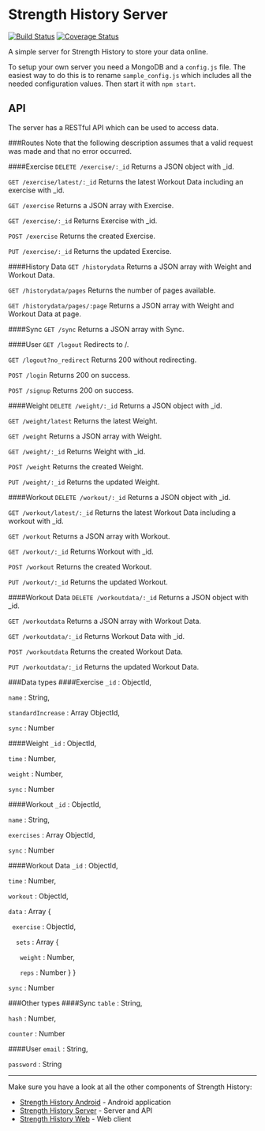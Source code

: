 Strength History Server
=======================
[![Build Status](https://travis-ci.org/johvik/strength_history_server.png?branch=master)](https://travis-ci.org/johvik/strength_history_server) [![Coverage Status](https://coveralls.io/repos/johvik/strength_history_server/badge.png)](https://coveralls.io/r/johvik/strength_history_server)

A simple server for Strength History to store your data online.

To setup your own server you need a MongoDB and a `config.js` file.
The easiest way to do this is to rename `sample_config.js` which includes all the needed configuration values.
Then start it with `npm start`.

API
---
The server has a RESTful API which can be used to access data.

###Routes
Note that the following description assumes that a valid request was made and that no error occurred.

####Exercise
`DELETE /exercise/:_id` Returns a JSON object with _id.

`GET /exercise/latest/:_id` Returns the latest Workout Data including an exercise with _id.

`GET /exercise` Returns a JSON array with Exercise.

`GET /exercise/:_id` Returns Exercise with _id.

`POST /exercise` Returns the created Exercise.

`PUT /exercise/:_id` Returns the updated Exercise.

####History Data
`GET /historydata` Returns a JSON array with Weight and Workout Data.

`GET /historydata/pages` Returns the number of pages available.

`GET /historydata/pages/:page` Returns a JSON array with Weight and Workout Data at page.

####Sync
`GET /sync` Returns a JSON array with Sync.

####User
`GET /logout` Redirects to /.

`GET /logout?no_redirect` Returns 200 without redirecting.

`POST /login` Returns 200 on success.

`POST /signup` Returns 200 on success.

####Weight
`DELETE /weight/:_id` Returns a JSON object with _id.

`GET /weight/latest` Returns the latest Weight.

`GET /weight` Returns a JSON array with Weight.

`GET /weight/:_id` Returns Weight with _id.

`POST /weight` Returns the created Weight.

`PUT /weight/:_id` Returns the updated Weight.

####Workout
`DELETE /workout/:_id` Returns a JSON object with _id.

`GET /workout/latest/:_id` Returns the latest Workout Data including a workout with _id.

`GET /workout` Returns a JSON array with Workout.

`GET /workout/:_id` Returns Workout with _id.

`POST /workout` Returns the created Workout.

`PUT /workout/:_id` Returns the updated Workout.

####Workout Data
`DELETE /workoutdata/:_id` Returns a JSON object with _id.

`GET /workoutdata` Returns a JSON array with Workout Data.

`GET /workoutdata/:_id` Returns Workout Data with _id.

`POST /workoutdata` Returns the created Workout Data.

`PUT /workoutdata/:_id` Returns the updated Workout Data.

###Data types
####Exercise
`_id` : ObjectId,

`name` : String,

`standardIncrease` : Array ObjectId,

`sync` : Number

####Weight
`_id` : ObjectId,

`time` : Number,

`weight` : Number,

`sync` : Number

####Workout
`_id` : ObjectId,

`name` : String,

`exercises` : Array ObjectId,

`sync` : Number

####Workout Data
`_id` : ObjectId,

`time` : Number,

`workout` : ObjectId,

`data` : Array {

&nbsp;&nbsp;`exercise` : ObjectId,

&nbsp;&nbsp;&nbsp;&nbsp;`sets` : Array {

&nbsp;&nbsp;&nbsp;&nbsp;&nbsp;&nbsp;`weight` : Number,

&nbsp;&nbsp;&nbsp;&nbsp;&nbsp;&nbsp;`reps` : Number
        }
    }

`sync` : Number

###Other types
####Sync
`table` : String,

`hash` : Number,

`counter` : Number

####User
`email` : String,

`password` : String

* * *
Make sure you have a look at all the other components of Strength History:
- [Strength History Android](https://github.com/johvik/strength_history_android) - Android application
- [Strength History Server](https://github.com/johvik/strength_history_server) - Server and API
- [Strength History Web](https://github.com/johvik/strength_history_web) - Web client
